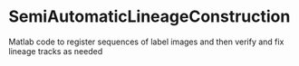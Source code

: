 # SemiAutomaticLineageConstruction
Matlab code to register sequences of label images and then verify and fix lineage tracks as needed
